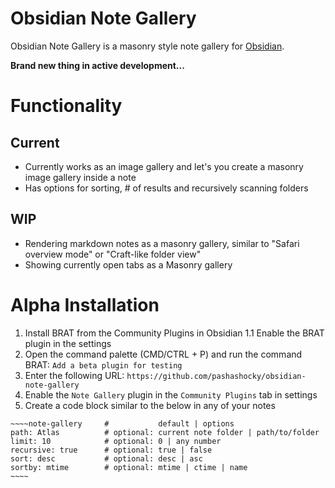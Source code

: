# Obsidian Note Gallery
Obsidian Note Gallery is a masonry style note gallery for [Obsidian](https://obsidian.md/).

**Brand new thing in active development...**

# Functionality
## Current
- Currently works as an image gallery and let's you create a masonry image gallery inside a note
- Has options for sorting, # of results and recursively scanning folders

## WIP
- Rendering markdown notes as a masonry gallery, similar to "Safari overview mode" or "Craft-like folder view"
- Showing currently open tabs as a Masonry gallery

# Alpha Installation
1. Install BRAT from the Community Plugins in Obsidian
  1.1 Enable the BRAT plugin in the settings
2. Open the command palette (CMD/CTRL + P) and run the command BRAT: `Add a beta plugin for testing`
3. Enter the following URL: `https://github.com/pashashocky/obsidian-note-gallery`
4. Enable the `Note Gallery` plugin in the `Community Plugins` tab in settings
5. Create a code block similar to the below in any of your notes

```
~~~~note-gallery     #           default | options
path: Atlas          # optional: current note folder | path/to/folder
limit: 10            # optional: 0 | any number
recursive: true      # optional: true | false
sort: desc           # optional: desc | asc
sortby: mtime        # optional: mtime | ctime | name
~~~~
```
